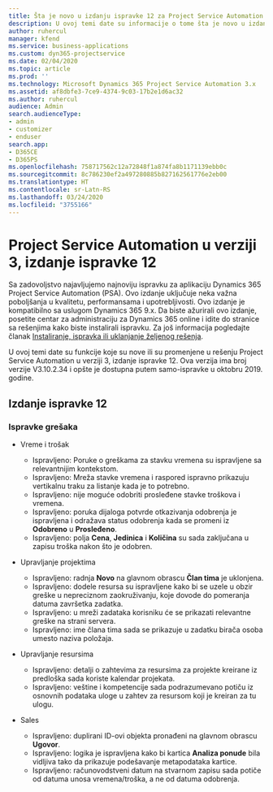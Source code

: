 ```yaml
---
title: Šta je novo u izdanju ispravke 12 za Project Service Automation u verziji 3
description: U ovoj temi date su informacije o tome šta je novo u izdanju ispravke 12 za Project Service Automation u verziji 3.
author: ruhercul
manager: kfend
ms.service: business-applications
ms.custom: dyn365-projectservice
ms.date: 02/04/2020
ms.topic: article
ms.prod: ''
ms.technology: Microsoft Dynamics 365 Project Service Automation 3.x
ms.assetid: af8dbfe3-7ce9-4374-9c03-17b2e1d6ac32
ms.author: ruhercul
audience: Admin
search.audienceType:
- admin
- customizer
- enduser
search.app:
- D365CE
- D365PS
ms.openlocfilehash: 758717562c12a72848f1a874fa8b1171139ebb0c
ms.sourcegitcommit: 8c786230ef2a497280885b827162561776e2eb00
ms.translationtype: HT
ms.contentlocale: sr-Latn-RS
ms.lasthandoff: 03/24/2020
ms.locfileid: "3755166"
---
```

# <a name="project-service-automation-v3-update-release-12"></a>Project Service Automation u verziji 3, izdanje ispravke 12
Sa zadovoljstvo najavljujemo najnoviju ispravku za aplikaciju Dynamics 365 Project Service Automation (PSA). Ovo izdanje uključuje neka važna poboljšanja u kvalitetu, performansama i upotrebljivosti. Ovo izdanje je kompatibilno sa uslugom Dynamics 365 9.x. Da biste ažurirali ovo izdanje, posetite centar za administraciju za Dynamics 365 online i idite do stranice sa rešenjima kako biste instalirali ispravku. Za još informacija pogledajte članak [Instaliranje, ispravka ili uklanjanje željenog rešenja](https://docs.microsoft.com/power-platform/admin/install-remove-preferred-solution).

U ovoj temi date su funkcije koje su nove ili su promenjene u rešenju Project Service Automation u verziji 3, izdanje ispravke 12. Ova verzija ima broj verzije V3.10.2.34 i opšte je dostupna putem samo-ispravke u oktobru 2019. godine.

## <a name="update-release-12"></a>Izdanje ispravke 12

### <a name="bug-fixes"></a>Ispravke grešaka

- Vreme i trošak

    - Ispravljeno: Poruke o greškama za stavku vremena su ispravljene sa relevantnijim kontekstom.
    - Ispravljeno: Mreža stavke vremena i raspored ispravno prikazuju vertikalnu traku za listanje kada je to potrebno.
    - Ispravljeno: nije moguće odobriti prosleđene stavke troškova i vremena.
    - Ispravljeno: poruka dijaloga potvrde otkazivanja odobrenja je ispravljena i odražava status odobrenja kada se promeni iz **Odobreno** u **Prosleđeno**.
    - Ispravljeno: polja **Cena**, **Jedinica** i **Količina** su sada zaključana u zapisu troška nakon što je odobren.

- Upravljanje projektima

    - Ispravljeno: radnja **Novo** na glavnom obrascu **Član tima** je uklonjena.
    - Ispravljeno: dodele resursa su ispravljene kako bi se uzele u obzir greške u nepreciznom zaokruživanju, koje dovode do pomeranja datuma završetka zadatka.
    - Ispravljeno: u mreži zadataka korisniku će se prikazati relevantne greške na strani servera.
    - Ispravljeno: ime člana tima sada se prikazuje u zadatku birača osoba umesto naziva položaja.

- Upravljanje resursima

    - Ispravljeno: detalji o zahtevima za resursima za projekte kreirane iz predloška sada koriste kalendar projekata.
    - Ispravljeno: veštine i kompetencije sada podrazumevano potiču iz osnovnih podataka uloge u zahtev za resursom koji je kreiran za tu ulogu.

- Sales

    - Ispravljeno: duplirani ID-ovi objekta pronađeni na glavnom obrascu **Ugovor**.
    - Ispravljeno: logika je ispravljena kako bi kartica **Analiza ponude** bila vidljiva tako da prikazuje podešavanje metapodataka kartice.
    - Ispravljeno: računovodstveni datum na stvarnom zapisu sada potiče od datuma unosa vremena/troška, a ne od datuma odobrenja.
